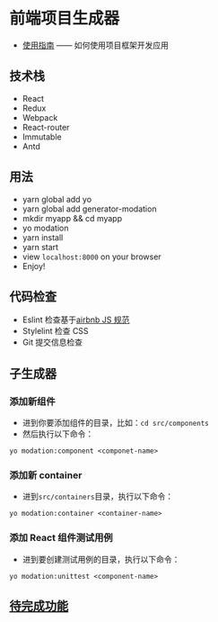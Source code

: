# 前端项目生成器

* [使用指南](./docs/user_guide_zh.md) —— 如何使用项目框架开发应用

## 技术栈

* React
* Redux
* Webpack
* React-router
* Immutable
* Antd

## 用法

* yarn global add yo
* yarn global add generator-modation
* mkdir myapp && cd myapp
* yo modation
* yarn install
* yarn start
* view `localhost:8000` on your browser
* Enjoy!

## 代码检查

* Eslint 检查基于[airbnb JS 规范](https://github.com/airbnb/javascript/tree/master/packages/eslint-config-airbnb)
* Stylelint 检查 CSS
* Git 提交信息检查

## 子生成器

### 添加新组件

* 进到你要添加组件的目录，比如：`cd src/components`
* 然后执行以下命令：
```
yo modation:component <componet-name>
```

### 添加新 container

* 进到`src/containers`目录，执行以下命令：
```
yo modation:container <container-name>
```

### 添加 React 组件测试用例

* 进到要创建测试用例的目录，执行以下命令：
```
yo modation:unittest <component-name>
```

## [待完成功能](./docs/todo.md)
